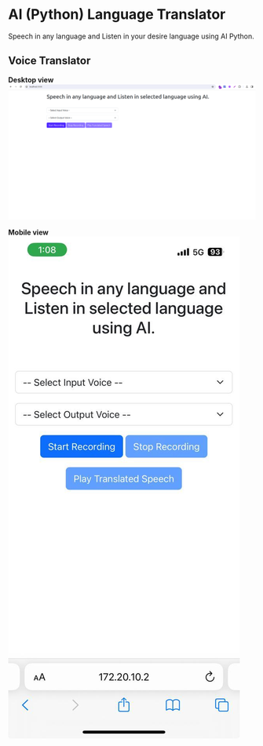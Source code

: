 # AI (Python) Language Translator

Speech in any language and Listen in your desire language using AI Python.

## Voice Translator

**Desktop view**
 <img src="https://github.com/developer-ramesh/AI-Python-Language-Translator/blob/main/Desktop-view.png" alt="Desktop view">

**Mobile view** 
 <img src="https://github.com/developer-ramesh/AI-Python-Language-Translator/blob/main/Mobile-view.jpeg" alt="Mobile view">
